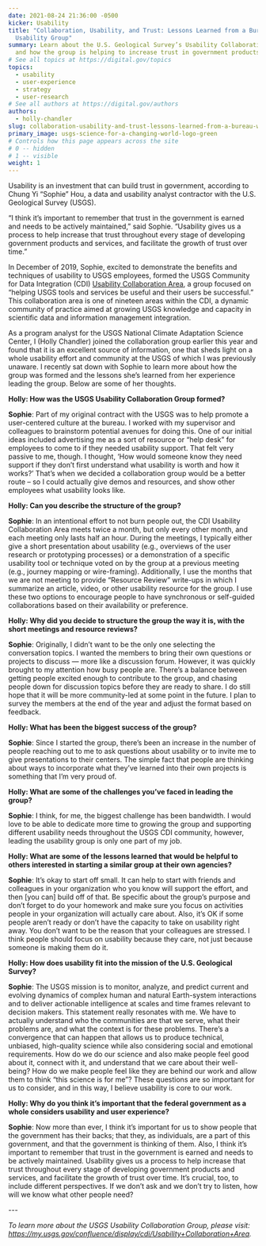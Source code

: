 ```yaml
---
date: 2021-08-24 21:36:00 -0500
kicker: Usability
title: "Collaboration, Usability, and Trust: Lessons Learned from a Bureau-Wide
  Usability Group"
summary: Learn about the U.S. Geological Survey’s Usability Collaboration Area
  and how the group is helping to increase trust in government products.
# See all topics at https://digital.gov/topics
topics:
  - usability
  - user-experience
  - strategy
  - user-research
# See all authors at https://digital.gov/authors
authors:
  - holly-chandler
slug: collaboration-usability-and-trust-lessons-learned-from-a-bureau-wide-usability-group
primary_image: usgs-science-for-a-changing-world-logo-green
# Controls how this page appears across the site
# 0 -- hidden
# 1 -- visible
weight: 1
---
```

Usability is an investment that can build trust in government, according to Chung Yi “Sophie” Hou, a data and usability analyst contractor with the U.S. Geological Survey (USGS).

“I think it’s important to remember that trust in the government is earned and needs to be actively maintained,” said Sophie. “Usability gives us a process to help increase that trust throughout every stage of developing government products and services, and facilitate the growth of trust over time.”

In December of 2019, Sophie, excited to demonstrate the benefits and techniques of usability to USGS employees, formed the USGS Community for Data Integration (CDI) [Usability Collaboration Area](https://my.usgs.gov/confluence/display/cdi/Usability+Collaboration+Area), a group focused on “helping USGS tools and services be useful and their users be successful.” This collaboration area is one of nineteen areas within the CDI, a dynamic community of practice aimed at growing USGS knowledge and capacity in scientific data and information management integration.

As a program analyst for the USGS National Climate Adaptation Science Center, I (Holly Chandler) joined the collaboration group earlier this year and found that it is an excellent source of information, one that sheds light on a whole usability effort and community at the USGS of which I was previously unaware. I recently sat down with Sophie to learn more about how the group was formed and the lessons she’s learned from her experience leading the group. Below are some of her thoughts. 

**Holly: How was the USGS Usability Collaboration Group formed?**

**Sophie**: Part of my original contract with the USGS was to help promote a user-centered culture at the bureau. I worked with my supervisor and colleagues to brainstorm potential avenues for doing this. One of our initial ideas included advertising me as a sort of resource or “help desk” for employees to come to if they needed usability support. That felt very passive to me, though. I thought, ‘How would someone know they need support if they don’t first understand what usability is worth and how it works?’ That’s when we decided a collaboration group would be a better route – so I could actually give demos and resources, and show other employees what usability looks like.

**Holly: Can you describe the structure of the group?**

**Sophie**: In an intentional effort to not burn people out, the CDI Usability Collaboration Area meets twice a month, but only every other month, and each meeting only lasts half an hour. During the meetings, I typically either give a short presentation about usability (e.g., overviews of the user research or prototyping processes) or a demonstration of a specific usability tool or technique voted on by the group at a previous meeting (e.g., journey mapping or wire-framing). Additionally, I use the months that we are not meeting to provide “Resource Review” write-ups in which I summarize an article, video, or other usability resource for the group. I use these two options to encourage people to have synchronous or self-guided collaborations based on their availability or preference.

**Holly: Why did you decide to structure the group the way it is, with the short meetings and resource reviews?**

**Sophie**: Originally, I didn’t want to be the only one selecting the conversation topics. I wanted the members to bring their own questions or projects to discuss — more like a discussion forum. However, it was quickly brought to my attention how busy people are. There’s a balance between getting people excited enough to contribute to the group, and chasing people down for discussion topics before they are ready to share. I do still hope that it will be more community-led at some point in the future. I plan to survey the members at the end of the year and adjust the format based on feedback.

**Holly: What has been the biggest success of the group?**

**Sophie**: Since I started the group, there’s been an increase in the number of people reaching out to me to ask questions about usability or to invite me to give presentations to their centers. The simple fact that people are thinking about ways to incorporate what they’ve learned into their own projects is something that I’m very proud of.

**Holly: What are some of the challenges you’ve faced in leading the group?**

**Sophie**: I think, for me, the biggest challenge has been bandwidth. I would love to be able to dedicate more time to growing the group and supporting different usability needs throughout the USGS CDI community, however, leading the usability group is only one part of my job.

**Holly: What are some of the lessons learned that would be helpful to others interested in starting a similar group at their own agencies?**

**Sophie**: It’s okay to start off small. It can help to start with friends and colleagues in your organization who you know will support the effort, and then \[you can] build off of that. Be specific about the group’s purpose and don’t forget to do your homework and make sure you focus on activities people in your organization will actually care about. Also, it’s OK if some people aren’t ready or don’t have the capacity to take on usability right away. You don’t want to be the reason that your colleagues are stressed. I think people should focus on usability because they care, not just because someone is making them do it.

**Holly: How does usability fit into the mission of the U.S. Geological Survey?**

**Sophie**: The USGS mission is to monitor, analyze, and predict current and evolving dynamics of complex human and natural Earth-system interactions and to deliver actionable intelligence at scales and time frames relevant to decision makers. This statement really resonates with me. We have to actually understand who the communities are that we serve, what their problems are, and what the context is for these problems. There’s a convergence that can happen that allows us to produce technical, unbiased, high-quality science while also considering social and emotional requirements. How do we do our science and also make people feel good about it, connect with it, and understand that we care about their well-being? How do we make people feel like they are behind our work and allow them to think “this science is for me”? These questions are so important for us to consider, and in this way, I believe usability is core to our work.

**Holly: Why do you think it’s important that the federal government as a whole considers usability and user experience?**

**Sophie**: Now more than ever, I think it’s important for us to show people that the government has their backs; that they, as individuals, are a part of this government, and that the government is thinking of them. Also, I think it’s important to remember that trust in the government is earned and needs to be actively maintained. Usability gives us a process to help increase that trust throughout every stage of developing government products and services, and facilitate the growth of trust over time. It’s crucial, too, to include different perspectives. If we don’t ask and we don’t try to listen, how will we know what other people need?

\---

*To learn more about the USGS Usability Collaboration Group, please visit: <https://my.usgs.gov/confluence/display/cdi/Usability+Collaboration+Area>.*